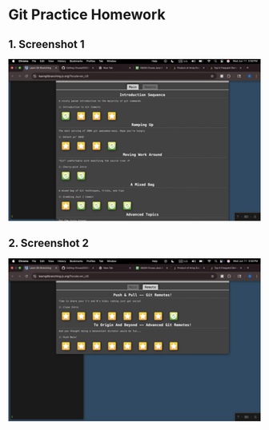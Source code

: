 # Git Practice Homework

## 1. Screenshot 1

![image1](./screenshots/HW1_1.jpg)

## 2. Screenshot 2

![image2](./screenshots/HW1_2.jpg)